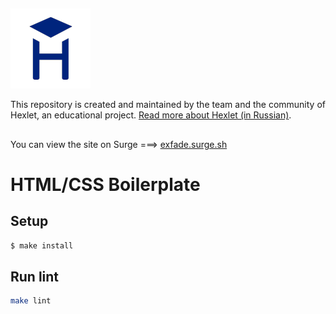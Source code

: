 ##
[![Hexlet Ltd. logo](https://raw.githubusercontent.com/Hexlet/hexletguides.github.io/master/images/hexlet_logo128.png)](https://ru.hexlet.io/pages/about?utm_source=github&utm_medium=link&utm_campaign=nodejs-package)

This repository is created and maintained by the team and the community of Hexlet, an educational project. [Read more about Hexlet (in Russian)](https://ru.hexlet.io/pages/about?utm_source=github&utm_medium=link&utm_campaign=nodejs-package).
##

You can view the site on Surge ===> <a href="https://exfade.surge.sh/">exfade.surge.sh</a>

# HTML/CSS Boilerplate

## Setup

```sh
$ make install
```

## Run lint

```sh
make lint
```
